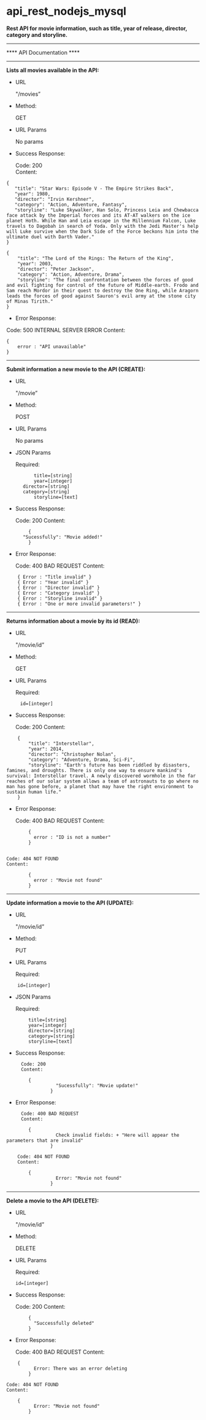 # api_rest_nodejs_mysql


**Rest API for movie information, such as title, year of release, director, category and storyline.** 
________________________________________________________________________

**** API Documentation ****
________________________________________________________________________

**Lists all movies available in the API:** 

 - URL 
   
   "/movies” 
   
  - Method: 
   
	   GET 
   
   - URL Params 
   
	   No params 
   
   - Success Response: 
   
	   Code: 200  
	   Content:  
~~~
{ 
   "title": "Star Wars: Episode V - The Empire Strikes Back", 
   "year": 1980,
   "director": "Irvin Kershner", 
   "category": "Action, Adventure, Fantasy", 
   "storyline": "Luke Skywalker, Han Solo, Princess Leia and Chewbacca face attack by the Imperial forces and its AT-AT walkers on the ice planet Hoth. While Han and Leia escape in the Millennium Falcon, Luke travels to Dagobah in search of Yoda. Only with the Jedi Master's help will Luke survive when the Dark Side of the Force beckons him into the ultimate duel with Darth Vader."  
} 

{
    "title": "The Lord of the Rings: The Return of the King",
    "year": 2003,
    "director": "Peter Jackson",
    "category": "Action, Adventure, Drama",
    "storyline": "The final confrontation between the forces of good and evil fighting for control of the future of Middle-earth. Frodo and Sam reach Mordor in their quest to destroy the One Ring, while Aragorn leads the forces of good against Sauron's evil army at the stone city of Minas Tirith." 
}

~~~
  
  - Error Response: 
   
   Code: 500 INTERNAL SERVER ERROR 
   Content: 
~~~
{ 
    error : "API unavailable"
}
~~~

________________________________________________________________________

**Submit information a new movie to the API (CREATE):**

- URL 

	"/movie” 

- Method: 

	POST

- URL Params 

	No params

- JSON Params 

	Required:
~~~
          title=[string]
          year=[integer]
	  director=[string]
	  category=[string]
          storyline=[text]
~~~

- Success Response: 

	Code: 200 
	Content: 
~~~
        { 
	  "Sucessfully": "Movie added!" 
        }
~~~

- Error Response:  

	Code: 400 BAD REQUEST
	Content: 
~~~
	{ Error : "Title invalid" }
	{ Error : "Year invalid" }
	{ Error : "Director invalid" }
	{ Error : "Category invalid" }
	{ Error : "Storyline invalid" }
	{ Error : "One or more invalid parameters!" } 
~~~

________________________________________________________________________

**Returns information about a movie by its id (READ):**

- URL 

	"/movie/id” 

- Method: 

	GET 

- URL Params 

	Required:
~~~
	 id=[integer]
~~~

- Success Response: 

	Code: 200 
	Content:
	
~~~
	{ 
	    "title": "Interstellar", 
	    "year": 2014,
	    "director": "Christopher Nolan", 
	    "category": "Adventure, Drama, Sci-Fi", 
	    "storyline": "Earth's future has been riddled by disasters, famines, and droughts. There is only one way to ensure mankind's survival: Interstellar travel. A newly discovered wormhole in the far reaches of our solar system allows a team of astronauts to go where no man has gone before, a planet that may have the right environment to sustain human life." 
	} 
~~~

- Error Response:  

	Code: 400 BAD REQUEST
	Content:
~~~
        { 
          error : "ID is not a number" 
        } 
 
~~~
	Code: 404 NOT FOUND
	Content:
~~~ 
        { 
          error : "Movie not found" 
        }  
~~~

________________________________________________________________________

**Update information a movie to the API (UPDATE):**

- URL 

	"/movie/id” 

- Method: 

	PUT

- URL Params 

	Required:
~~~
	id=[integer]
~~~

- JSON Params

	Required:
~~~
		title=[string]
		year=[integer]
		director=[string]
		category=[string]
		storyline=[text]
~~~

- Success Response: 

		Code: 200 
		Content: 
~~~
		{ 
                  "Sucessfully": "Movie update!" 
                }
~~~

- Error Response:  

		Code: 400 BAD REQUEST
		Content: 
~~~
		{ 
                  Check invalid fields: + "Here will appear the parameters that are invalid" 
                } 
~~~

		Code: 404 NOT FOUND
		Content: 
~~~
		{
                  Error: "Movie not found"
                }
~~~

________________________________________________________________________

**Delete a movie to the API (DELETE):**

- URL 

	"/movie/id” 

- Method: 

	DELETE

- URL Params 

	Required:
	~~~
	id=[integer]
	~~~

- Success Response: 

	Code: 200 
	Content: 
~~~
        {
          "Successfully deleted"
        }
~~~

- Error Response:  

	Code: 400 BAD REQUEST
	Content: 
~~~
	{ 
          Error: There was an error deleting 
        }
~~~

	Code: 404 NOT FOUND
	Content: 
~~~
	{
          Error: "Movie not found"
        }
~~~
